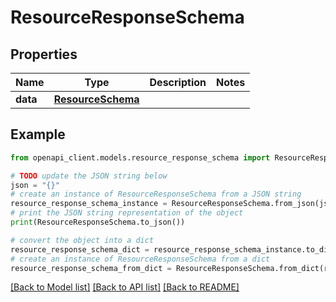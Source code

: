 # ResourceResponseSchema


## Properties

Name | Type | Description | Notes
------------ | ------------- | ------------- | -------------
**data** | [**ResourceSchema**](ResourceSchema.md) |  | 

## Example

```python
from openapi_client.models.resource_response_schema import ResourceResponseSchema

# TODO update the JSON string below
json = "{}"
# create an instance of ResourceResponseSchema from a JSON string
resource_response_schema_instance = ResourceResponseSchema.from_json(json)
# print the JSON string representation of the object
print(ResourceResponseSchema.to_json())

# convert the object into a dict
resource_response_schema_dict = resource_response_schema_instance.to_dict()
# create an instance of ResourceResponseSchema from a dict
resource_response_schema_from_dict = ResourceResponseSchema.from_dict(resource_response_schema_dict)
```
[[Back to Model list]](../README.md#documentation-for-models) [[Back to API list]](../README.md#documentation-for-api-endpoints) [[Back to README]](../README.md)


